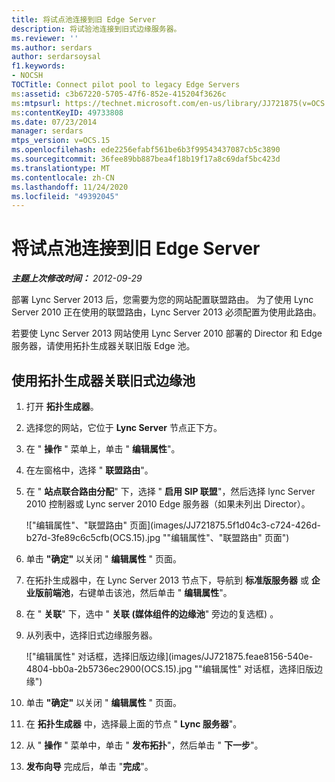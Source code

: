 ```yaml
---
title: 将试点池连接到旧 Edge Server
description: 将试验池连接到旧式边缘服务器。
ms.reviewer: ''
ms.author: serdars
author: serdarsoysal
f1.keywords:
- NOCSH
TOCTitle: Connect pilot pool to legacy Edge Servers
ms:assetid: c3b67220-5705-47f6-852e-415204f3626c
ms:mtpsurl: https://technet.microsoft.com/en-us/library/JJ721875(v=OCS.15)
ms:contentKeyID: 49733808
ms.date: 07/23/2014
manager: serdars
mtps_version: v=OCS.15
ms.openlocfilehash: ede2256efabf561be6b3f99543437087cb5c3890
ms.sourcegitcommit: 36fee89bb887bea4f18b19f17a8c69daf5bc423d
ms.translationtype: MT
ms.contentlocale: zh-CN
ms.lasthandoff: 11/24/2020
ms.locfileid: "49392045"
---
```

# <a name="connect-pilot-pool-to-legacy-edge-servers"></a>将试点池连接到旧 Edge Server

<div data-xmlns="http://www.w3.org/1999/xhtml">

<div class="topic" data-xmlns="http://www.w3.org/1999/xhtml" data-msxsl="urn:schemas-microsoft-com:xslt" data-cs="https://msdn.microsoft.com/">

<div data-asp="https://msdn2.microsoft.com/asp">



</div>

<div id="mainSection">

<div id="mainBody">

<span> </span>

_**主题上次修改时间：** 2012-09-29_

部署 Lync Server 2013 后，您需要为您的网站配置联盟路由。 为了使用 Lync Server 2010 正在使用的联盟路由，Lync Server 2013 必须配置为使用此路由。

若要使 Lync Server 2013 网站使用 Lync Server 2010 部署的 Director 和 Edge 服务器，请使用拓扑生成器关联旧版 Edge 池。

<div>

## <a name="to-associate-the-legacy-edge-pool-by-using-topology-builder"></a>使用拓扑生成器关联旧式边缘池

1.  打开 **拓扑生成器**。

2.  选择您的网站，它位于 **Lync Server** 节点正下方。

3.  在 " **操作** " 菜单上，单击 " **编辑属性**"。

4.  在左窗格中，选择 " **联盟路由**"。

5.  在 " **站点联合路由分配**" 下，选择 " **启用 SIP 联盟**"，然后选择 lync Server 2010 控制器或 Lync server 2010 Edge 服务器（如果未列出 Director）。
    
    !["编辑属性"、"联盟路由" 页面](images/JJ721875.5f1d04c3-c724-426d-b27d-3fe89c6c5cfb(OCS.15).jpg ""编辑属性"、"联盟路由" 页面")  

6.  单击 **"确定"** 以关闭 " **编辑属性** " 页面。

7.  在拓扑生成器中，在 Lync Server 2013 节点下，导航到 **标准版服务器** 或 **企业版前端池**，右键单击该池，然后单击 " **编辑属性**"。

8.  在 " **关联**" 下，选中 " **关联 (媒体组件的边缘池**" 旁边的复选框) 。

9.  从列表中，选择旧式边缘服务器。
    
    !["编辑属性" 对话框，选择旧版边缘](images/JJ721875.feae8156-540e-4804-bb0a-2b5736ec2900(OCS.15).jpg ""编辑属性" 对话框，选择旧版边缘")  

10. 单击 **"确定"** 以关闭 " **编辑属性** " 页面。

11. 在 **拓扑生成器** 中，选择最上面的节点 " **Lync 服务器**"。

12. 从 " **操作** " 菜单中，单击 " **发布拓扑**"，然后单击 " **下一步**"。

13. **发布向导** 完成后，单击 "**完成**"。

</div>

</div>

<span> </span>

</div>

</div>

</div>

